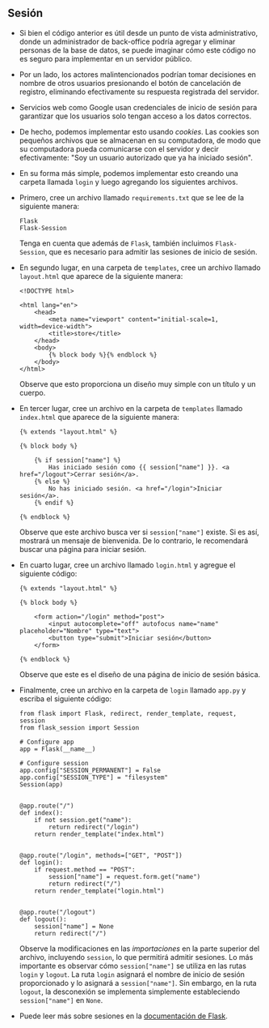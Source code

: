 Sesión
-------

*   Si bien el código anterior es útil desde un punto de vista administrativo, donde un administrador de back-office podría agregar y eliminar personas de la base de datos, se puede imaginar cómo este código no es seguro para implementar en un servidor público.
*   Por un lado, los actores malintencionados podrían tomar decisiones en nombre de otros usuarios presionando el botón de cancelación de registro, eliminando efectivamente su respuesta registrada del servidor.
*   Servicios web como Google usan credenciales de inicio de sesión para garantizar que los usuarios solo tengan acceso a los datos correctos.
*   De hecho, podemos implementar esto usando _cookies_. Las cookies son pequeños archivos que se almacenan en su computadora, de modo que su computadora pueda comunicarse con el servidor y decir efectivamente: "Soy un usuario autorizado que ya ha iniciado sesión".
*   En su forma más simple, podemos implementar esto creando una carpeta llamada `login` y luego agregando los siguientes archivos.
*   Primero, cree un archivo llamado `requirements.txt` que se lee de la siguiente manera:
    
        Flask
        Flask-Session
        
    
    Tenga en cuenta que además de `Flask`, también incluimos `Flask-Session`, que es necesario para admitir las sesiones de inicio de sesión.
    
*   En segundo lugar, en una carpeta de `templates`, cree un archivo llamado `layout.html` que aparece de la siguiente manera:
    
        <!DOCTYPE html>
        
        <html lang="en">
            <head>
                <meta name="viewport" content="initial-scale=1, width=device-width">
                <title>store</title>
            </head>
            <body>
                {% block body %}{% endblock %}
            </body>
        </html>
        
    
    Observe que esto proporciona un diseño muy simple con un título y un cuerpo.
    
*   En tercer lugar, cree un archivo en la carpeta de `templates` llamado `index.html` que aparece de la siguiente manera:
    
        {% extends "layout.html" %}
        
        {% block body %}
        
            {% if session["name"] %}
                Has iniciado sesión como {{ session["name"] }}. <a href="/logout">Cerrar sesión</a>.
            {% else %}
                No has iniciado sesión. <a href="/login">Iniciar sesión</a>.
            {% endif %}
        
        {% endblock %}
        
    
    Observe que este archivo busca ver si `session["name"]` existe. Si es así, mostrará un mensaje de bienvenida. De lo contrario, le recomendará buscar una página para iniciar sesión.
    
*   En cuarto lugar, cree un archivo llamado `login.html` y agregue el siguiente código:
    
        {% extends "layout.html" %}
        
        {% block body %}
        
            <form action="/login" method="post">
                <input autocomplete="off" autofocus name="name" placeholder="Nombre" type="text">
                <button type="submit">Iniciar sesión</button>
            </form>
        
        {% endblock %}
        
    
    Observe que este es el diseño de una página de inicio de sesión básica.
    
*   Finalmente, cree un archivo en la carpeta de `login` llamado `app.py` y escriba el siguiente código:
    
        from flask import Flask, redirect, render_template, request, session
        from flask_session import Session
        
        # Configure app
        app = Flask(__name__)
        
        # Configure session
        app.config["SESSION_PERMANENT"] = False
        app.config["SESSION_TYPE"] = "filesystem"
        Session(app)
        
        
        @app.route("/")
        def index():
            if not session.get("name"):
                return redirect("/login")
            return render_template("index.html")
        
        
        @app.route("/login", methods=["GET", "POST"])
        def login():
            if request.method == "POST":
                session["name"] = request.form.get("name")
                return redirect("/")
            return render_template("login.html")
        
        
        @app.route("/logout")
        def logout():
            session["name"] = None
            return redirect("/")
        
    
    Observe la modificaciones en las _importaciones_ en la parte superior del archivo, incluyendo `session`, lo que permitirá admitir sesiones. Lo más importante es observar cómo `session["name"]` se utiliza en las rutas `login` y `logout`. La ruta `login` asignará el nombre de inicio de sesión proporcionado y lo asignará a `session["name"]`. Sin embargo, en la ruta `logout`, la desconexión se implementa simplemente estableciendo `session["name"]` en `None`.
    
*   Puede leer más sobre sesiones en la [documentación de Flask](https://flask.palletsprojects.com/en/2.2.x/api/?highlight=session#flask.session).